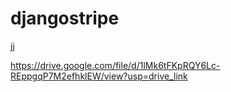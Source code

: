 # djangostripe
 jj

 https://drive.google.com/file/d/1lMk6tFKpRQY6Lc-REppgqP7M2efhklEW/view?usp=drive_link
